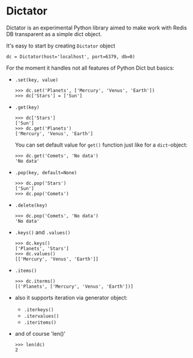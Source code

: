 # Dictator

Dictator is an experimental Python library aimed to make work with Redis DB transparent as a simple dict object.

It's easy to start by creating `Dictator` object

    dc = Dictator(host='localhost', port=6379, db=0)
    
For the moment it handles not all features of Python Dict but basics:

* `.set(key, value)`

    ```
    >>> dc.set('Planets', ['Mercury', 'Venus', 'Earth'])
    >>> dc['Stars'] = ['Sun'] 
    ```

* `.get(key)`

    ```
    >>> dc['Stars']
    ['Sun']
    >>> dc.get('Planets')
    ['Mercury', 'Venus', 'Earth']
    ```
    
    You can set default value for `get()` function just like for a `dict`-object:
    
    ```
    >>> dc.get('Comets', 'No data')
    'No data'
    ```

* `.pop(key, default=None)`
    
    ```
    >>> dc.pop('Stars')
    ['Sun']
    >>> dc.pop('Comets')
    
    ```
    
* `.delete(key)`

    ```
    >>> dc.pop('Comets', 'No data')
    'No data'
    ```

* `.keys()` and `.values()`

    ```
    >>> dc.keys()
    ['Planets', 'Stars']
    >>> dc.values()
    [['Mercury', 'Venus', 'Earth']]
    ```
        
* `.items()`

    ```
    >>> dc.iterms()
    [('Planets', ['Mercury', 'Venus', 'Earth'])]
    ```
    
* also it supports iteration via generator object:

    * `.iterkeys()`
    * `.itervalues()`
    * `.iteritems()`
    
* and of course 'len()'

    ```
    >>> len(dc)
    2
    ```
